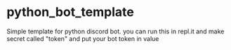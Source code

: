 # python_bot_template
Simple template for python discord bot. you can run this in repl.it and make secret called "token" and put your bot token in value
